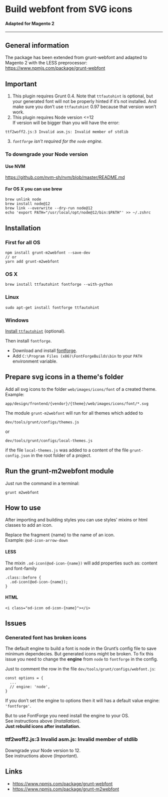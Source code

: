 # Build webfont from SVG icons
#### Adapted for Magento 2
<hr/>

## General information

The package has been extended from grunt-webfont and adapted to Magento 2 with the LESS preprocessor:<br/>
https://www.npmjs.com/package/grunt-webfont

## Important

1. This plugin requires Grunt 0.4. Note that `ttfautohint` is optional, but your generated font will not be properly hinted if it’s not installed. And make sure you don’t use `ttfautohint` 0.97 because that version won’t work.
2. This plugin requires Node version <=12<br/>
If version will be bigger than you will have the error:<br/>
```
ttf2woff2.js:3 Invalid asm.js: Invalid member of stdlib
```
3. *`fontforge` isn’t required for the `node` engine.*

### To downgrade your Node version

#### Use NVM

https://github.com/nvm-sh/nvm/blob/master/README.md

#### For OS X you can use brew 

```
brew unlink node
brew install node@12
brew link --overwrite --dry-run node@12
echo 'export PATH="/usr/local/opt/node@12/bin:$PATH"' >> ~/.zshrc
```

## Installation

### First for all OS
```
npm install grunt-m2webfont --save-dev
// or
yarn add grunt-m2webfont
```

### OS X

```
brew install ttfautohint fontforge --with-python
```

### Linux

```
sudo apt-get install fontforge ttfautohint
```

### Windows

[Install `ttfautohint`](http://www.freetype.org/ttfautohint/#download) (optional).

Then install `fontforge`.
* Download and install [fontforge](http://fontforge.github.io/en-US/downloads/windows/).
* Add `C:\Program Files (x86)\FontForgeBuilds\bin` to your `PATH` environment variable.

## Prepare svg icons in a theme's folder

Add all svg icons to the folder `web/images/icons/font` of a created theme.<br/>
Example:
```
app/design/frontend/{vendor}/{theme}/web/images/icons/font/*.svg
```

The module `grunt-m2webfont` will run for all themes which added to<br/>
```
dev/tools/grunt/configs/themes.js
```
or
```
dev/tools/grunt/configs/local-themes.js
```
if the file `local-themes.js` was added to a content of the file `grunt-config.json` in the root folder of a project.

## Run the grunt-m2webfont module

Just run the command in a terminal:

```
grunt m2webfont
```

## How to use

After importing and building styles you can use styles' mixins or html classes to add an icon.

Replace the fragment {name} to the name of an icon.<br/>
Example: `@od-icon-arrow-down`

#### LESS

The mixin `.od-icon(@od-icon-{name})` will add properties such as: content and font-family

```
.class::before {
  .od-icon(@od-icon-{name});
}
```

#### HTML

```
<i class="od-icon od-icon-{name}"></i>
```

## Issues

### Generated font has broken icons

The default engine to build a font is node in the Grunt’s config file to save minimum dependecies. But  generated icons might be broken. To fix this issue you need to change the <strong>engine</strong> from `node` to `fontforge` in the config.

Just to comment the row in the file `dev/tools/grunt/configs/webfont.js`:

```
const options = {
  ...
  // engine: 'node',
}
```

If you don’t set the engine to options then it will has a default value engine: `'fontforge'`.

But to use FontForge you need install the engine to your OS.<br/>
See instructions above (*Installation*).<br/>
<strong>Just rebuild icons after installation.</strong>

### ttf2woff2.js:3 Invalid asm.js: Invalid member of stdlib

Downgrade your Node version to 12.<br/>
See instructions above (*Important*).<br/>

## Links

* https://www.npmjs.com/package/grunt-webfont
* https://www.npmjs.com/package/grunt-m2webfont